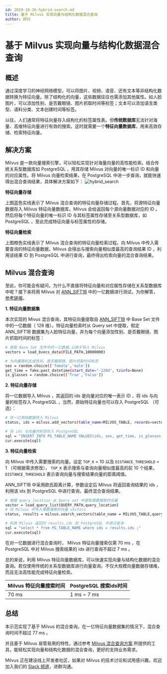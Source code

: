 ```yaml
---
id: 2019-10-26-hybrid-search.md
title: 基于 Milvus 实现向量与结构化数据混合查询
author: 顾钧
---
```


# 基于 Milvus 实现向量与结构化数据混合查询

## 概述

通过深度学习的神经网络模型，可以将图片、视频、语音、还有文本等非结构化数据转换为特征向量。除了结构化的向量，这些数据往往也需添加其他属性。如人脸图片，可以添加性别、是否戴眼镜、图片抓取时间等标签；文本可以添加语言类型、语料分类、文本创建时间等标签。

以往，人们通常将特征向量存入结构化的标签属性表。但**传统数据库**无法针对海量、高维特征向量进行有效的搜索。这时就需要一个**特征向量数据库**，用来高效存储、检索特征向量。

## 解决方案

Milvus 是一款向量搜索引擎，可以轻松实现针对海量向量的高性能检索。结合传统关系型数据库如 PostgreSQL ，用其存储 Milvus 对向量的唯一标识 ID 和向量的对应属性。将 Milvus 向量检索结果，在 PostgreSQL 中进一步查询，就能快速得出混合查询结果，具体解决方案如下：
![hybrid_search](assets/hybrid_search.png)

**特征向量存储**

上图蓝色实线表示了 Milvus 混合查询的特征向量存储过程。首先，将源特征向量数据存入 Milvus 特征向量数据库，Milvus 会给返回每个源向量数据对应的 ID 。然后将每个特征向量的唯一标识 ID 与其标签属性存储至关系型数据库，如 PostgreSQL ，至此完成特征向量与标签属性的存储。

**特征向量检索**

上图橙色实线表示了 Milvus 混合查询的特征向量检索过程。向 Milvus 中传入需要查询的特征向量数据，Milvus 会得出与搜索向量相似度最高的查询结果 ID ，利用该结果 ID 到 PostgreSQL 中进行查询，最终得出检索向量的混合查询结果。

## Milvus 混合查询

至此，你可能会有疑问，为什么不直接将特征向量和对应属性存储在关系型数据库中呢？接下来将用 Milvus 对 [ANN_SIFT1B](http://corpus-texmex.irisa.fr/) 中的一亿数据进行测试，为你解答，[参考链接](https://github.com/milvus-io/bootcamp/blob/master/solutions/hybrid_search/readme.md)。

**1. 特征向量数据集**

本次实现的 Mivus 混合查询，其特征向量提取自 [ANN_SIFT1B](http://corpus-texmex.irisa.fr/) 中 Base Set 文件中的一亿数据（ 128 维）。特征向量检索时从 Query set 中提取，假定 ANN_SIFT1B 数据集为人脸特征向量，并为每个向量添加性别、是否戴眼镜、图片抓取时间的标签：

```bash
# 提取 Base Set 文件中的一亿数据,以用于导入 Milvus
vectors = load_bvecs_data(FILE_PATH,10000000)

# 为向量随机生成性别、是否戴眼镜、图片抓取时间标签
sex = random.choice(['female','male'])
get_time = fake.past_datetime(start_date="-120d", tzinfo=None)
is_glasses = random.choice(['True','False'])
```

**2. 特征向量存储**

将一亿数据导入 Milvus ，其返回的 ids 是向量对应的唯一表示 ID ，将 ids 与向量的标签存入 PostgreSQL ，当然，原始特征向量也可以存入 PostgreSQL （可选）：

```bash
# 将一亿原始数据导入 Milvus
status, ids = milvus.add_vectors(table_name=MILVUS_TABLE, records=vectors)

# 将 ids 与向量的标签存入 PostgreSQL
sql = "INSERT INTO PG_TABLE_NAME VALUES(ids, sex, get_time, is_glasses);"
cur.execute(sql)
```

**3. 特征向量检索**

向 Milvus 中传入需要搜索的向量。设定 `TOP_K` = 10 以及 `DISTANCE_THRESHOLD` = 1 （可根据需求修改）， `TOP_K` 表示搜索与查询向量相似度最高的前 10 个结果，`DISTANCE_THRESHOLD` 表示查询向量与搜索结果向量的距离阈值。

ANN_SIFT1B 中采用欧氏距离计算，参数设定后 Milvus 将返回查询结果的 ids ，利用该 ids 到 PostgreSQL 中进行查询，最终混合查询结果。

```bash
# 根据 query_location 从 Query set 中提取需要搜索的向量
vector = load_query_list(QUERY_PATH,query_location)
# 向 Milvus 中传入需要搜索的向量 vectors
status, results = milvus.search_vectors(table_name = MILVUS_TABLE,query_records=vector, top_k=TOP_K)

# 利用 Milvus 返回的 results.ids 到 PostgreSQL 中进行查询
sql = "select * from PG_TABLE_NAME where ids = results.ids ;"
cur.execute(sql)
```

在对一亿数据进行混合查询时， Milvus 特征向量搜索仅需 70 ms ，在 PostgreSQL 中对 Milvus 搜索结果的 ids 进行查询不超过 7 ms 。

总的来说，利用 Milvus 特征向量数据库，可以快速实现向量与结构化数据的混合查询。若仅使用传统的关系型数据库进行向量查询，不仅大规模向量数据存储难，而且无法高性能完成特征向量检索。

| Milvus 特征向量搜索时间 | PostgreSQL 搜索ids时间 |
| ----------------------- | -------------------- |
| 70 ms                   | 1 ms ~ 7 ms          |

## 总结

本示范实现了基于 Milvus 的混合查询。在一亿特征向量数据集的情况下，混合查询时间不超过 77 ms 。

并且基于 Milvus 易管易用的特性，通过参考 [ Milvus 混合查询方案](https://github.com/milvus-io/bootcamp/tree/master/solutions/hybrid_search) 所提供的工具，能轻松实现向量和结构化数据的混合查询，更好的支持业务需求。

Milvus 正在建设线上开发者社区，如果对 Milvus 的技术讨论和试用感兴趣，欢迎加入我们的 [Slack 频道](https://milvusio.slack.com/join/shared_invite/enQtNzY1OTQ0NDI3NjMzLWNmYmM1NmNjOTQ5MGI5NDhhYmRhMGU5M2NhNzhhMDMzY2MzNDdlYjM5ODQ5MmE3ODFlYzU3YjJkNmVlNDQ2ZTk)，进群沟通。

